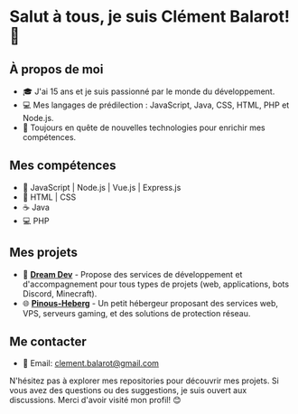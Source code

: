 # Salut à tous, je suis Clément Balarot! 👋

## À propos de moi
- 🎓 J'ai 15 ans et je suis passionné par le monde du développement.
- 💻 Mes langages de prédilection : JavaScript, Java, CSS, HTML, PHP et Node.js.
- 🌱 Toujours en quête de nouvelles technologies pour enrichir mes compétences.

## Mes compétences
- 🚀 JavaScript | Node.js | Vue.js | Express.js
- 🎨 HTML | CSS
- ☕ Java
- 💻 PHP

## Mes projets
- 🚀 [**Dream Dev**](https://discord.gg/dreamdev) - Propose des services de développement et d'accompagnement pour tous types de projets (web, applications, bots Discord, Minecraft).
- 🌐 [**Pinous-Heberg**](https://discord.gg/8vNNYzfeND) - Un petit hébergeur proposant des services web, VPS, serveurs gaming, et des solutions de protection réseau.

## Me contacter
- 📧 Email: [clement.balarot@gmail.com](mailto:clement.balarot@gmail.com)

N'hésitez pas à explorer mes repositories pour découvrir mes projets. Si vous avez des questions ou des suggestions, je suis ouvert aux discussions. Merci d'avoir visité mon profil! 😊
